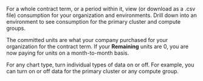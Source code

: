 
For a whole contract term, or a period within it, view (or download as a .csv file) consumption for your organization and environments. Drill down into an environment to see consumption for the primary cluster and compute groups.

The committed units are what your company purchased for your organization for the contract term. If your **Remaining** units are 0, you are now paying for units on a month-to-month basis.

For any chart type, turn individual types of data on or off. For example, you can turn on or off data for the primary cluster or any compute group.

